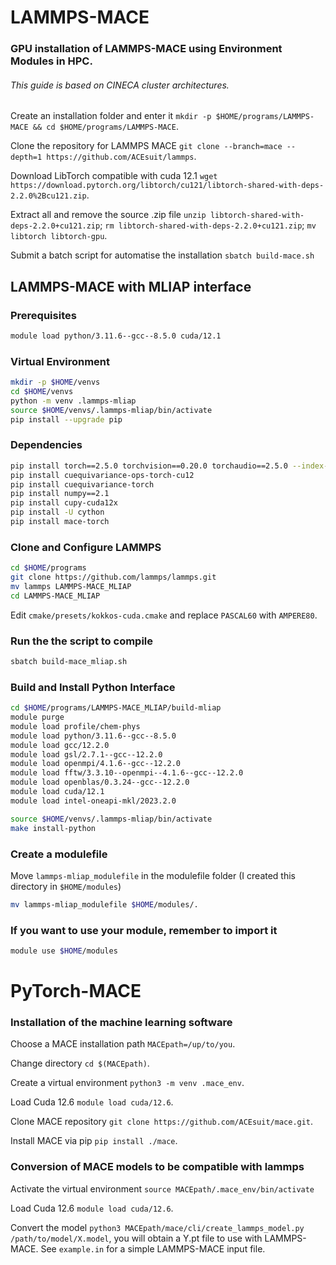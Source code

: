 # LAMMPS-MACE
### GPU installation of LAMMPS-MACE using Environment Modules in HPC.
###### This guide is based on CINECA cluster architectures.

Create an installation folder and enter it `mkdir -p $HOME/programs/LAMMPS-MACE && cd $HOME/programs/LAMMPS-MACE`.

Clone the repository for LAMMPS MACE `git clone --branch=mace --depth=1 https://github.com/ACEsuit/lammps`.

Download LibTorch compatible with cuda 12.1 `wget https://download.pytorch.org/libtorch/cu121/libtorch-shared-with-deps-2.2.0%2Bcu121.zip`.

Extract all and remove the source .zip file `unzip libtorch-shared-with-deps-2.2.0+cu121.zip`; `rm libtorch-shared-with-deps-2.2.0+cu121.zip`; `mv libtorch libtorch-gpu`.

Submit a batch script for automatise the installation `sbatch build-mace.sh`


## LAMMPS-MACE with MLIAP interface

### Prerequisites
```bash
module load python/3.11.6--gcc--8.5.0 cuda/12.1
```

### Virtual Environment
```bash
mkdir -p $HOME/venvs
cd $HOME/venvs
python -m venv .lammps-mliap
source $HOME/venvs/.lammps-mliap/bin/activate
pip install --upgrade pip
```

### Dependencies
```bash
pip install torch==2.5.0 torchvision==0.20.0 torchaudio==2.5.0 --index-url https://download.pytorch.org/whl/cu121
pip install cuequivariance-ops-torch-cu12
pip install cuequivariance-torch
pip install numpy==2.1
pip install cupy-cuda12x
pip install -U cython
pip install mace-torch
```

### Clone and Configure LAMMPS
```bash
cd $HOME/programs
git clone https://github.com/lammps/lammps.git
mv lammps LAMMPS-MACE_MLIAP
cd LAMMPS-MACE_MLIAP
```
Edit `cmake/presets/kokkos-cuda.cmake` and replace `PASCAL60` with `AMPERE80`.

### Run the the script to compile
```bash
sbatch build-mace_mliap.sh
```

### Build and Install Python Interface
```bash
cd $HOME/programs/LAMMPS-MACE_MLIAP/build-mliap
module purge
module load profile/chem-phys
module load python/3.11.6--gcc--8.5.0
module load gcc/12.2.0
module load gsl/2.7.1--gcc--12.2.0
module load openmpi/4.1.6--gcc--12.2.0
module load fftw/3.3.10--openmpi--4.1.6--gcc--12.2.0
module load openblas/0.3.24--gcc--12.2.0
module load cuda/12.1
module load intel-oneapi-mkl/2023.2.0

source $HOME/venvs/.lammps-mliap/bin/activate
make install-python
```

### Create a modulefile
Move `lammps-mliap_modulefile` in the modulefile folder (I created this directory in `$HOME/modules`)
```bash
mv lammps-mliap_modulefile $HOME/modules/.
```

### If you want to use your module, remember to import it
```bash
module use $HOME/modules
```

# PyTorch-MACE
### Installation of the machine learning software 

Choose a MACE installation path `MACEpath=/up/to/you`.

Change directory `cd $(MACEpath)`.

Create a virtual environment `python3 -m venv .mace_env`.

Load Cuda 12.6 `module load cuda/12.6`.

Clone MACE repository `git clone https://github.com/ACEsuit/mace.git`.

Install MACE via pip `pip install ./mace`.


### Conversion of MACE models to be compatible with lammps

Activate the virtual environment `source MACEpath/.mace_env/bin/activate`

Load Cuda 12.6 `module load cuda/12.6`.

Convert the model `python3 MACEpath/mace/cli/create_lammps_model.py /path/to/model/X.model`, you will obtain a Y.pt file to use with LAMMPS-MACE. See `example.in` for a simple LAMMPS-MACE input file.
